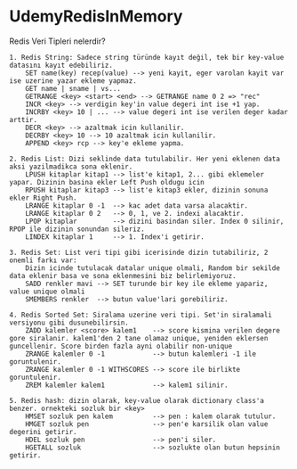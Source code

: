 # UdemyRedisInMemory

Redis Veri Tipleri nelerdir?

	1. Redis String: Sadece string türünde kayıt değil, tek bir key-value datasını kayıt edebiliriz.
		SET name(key) recep(value) --> yeni kayit, eger varolan kayit var ise uzerine yazar ekleme yapmaz.
		GET name | sname | vs...
		GETRANGE <key> <start> <end> --> GETRANGE name 0 2 => "rec"
		INCR <key> --> verdigin key'in value degeri int ise +1 yap.
		INCRBY <key> 10 | ... --> value degeri int ise verilen deger kadar arttir.
		DECR <key> --> azaltmak icin kullanilir.
		DECRBY <key> 10 --> 10 azaltmak icin kullanilir.
		APPEND <key> rcp --> key'e ekleme yapma.

	2. Redis List: Dizi seklinde data tutulabilir. Her yeni eklenen data aksi yazilmadikca sona eklenir.
		LPUSH kitaplar kitap1 --> list'e kitap1, 2... gibi eklemeler yapar. Dizinin basina ekler Left Push oldugu icin
		RPUSH kitaplar kitap3 --> list'e kitap3 ekler, dizinin sonuna ekler Right Push.
		LRANGE kitaplar 0 -1  --> kac adet data varsa alacaktir.
		LRANGE kitaplar 0 2   --> 0, 1, ve 2. indexi alacaktir.
		LPOP kitaplar  		  --> dizini basindan siler. Index 0 silinir, RPOP ile dizinin sonundan sileriz.
		LINDEX kitaplar 1     --> 1. Index'i getirir.

 	3. Redis Set: List veri tipi gibi icerisinde dizin tutabiliriz, 2 onemli farkı var:
 		Dizin icinde tutulacak datalar unique olmali, Random bir sekilde data eklenir basa ve sona eklenmesini biz belirlemiyoruz.
 		SADD renkler mavi --> SET turunde bir key ile ekleme yapariz, value unique olmali
 		SMEMBERS renkler  --> butun value'lari gorebiliriz.

	4. Redis Sorted Set: Siralama uzerine veri tipi. Set'in siralamali versiyonu gibi dusunebilirsin.
		ZADD kalemler <score> kalem1 	--> score kismina verilen degere gore siralanir. kalem1'den 2 tane olamaz unique, yeniden eklersen guncellenir. Score birden fazla ayni olabilir non-unique
		ZRANGE kalemler 0 -1 		    --> butun kalemleri -1 ile goruntulenir.
		ZRANGE kalemler 0 -1 WITHSCORES --> score ile birlikte goruntulenir.
		ZREM kalemler kalem1 			--> kalem1 silinir.

	5. Redis hash: dizin olarak, key-value olarak dictionary class'a benzer. ornekteki sozluk bir <key>
		HMSET sozluk pen kalem 			--> pen : kalem olarak tutulur.
		HMGET sozluk pen 				--> pen'e karsilik olan value degerini getirir.
		HDEL sozluk pen 				--> pen'i siler.
		HGETALL sozluk 					--> sozlukte olan butun hepsinin getirir.
